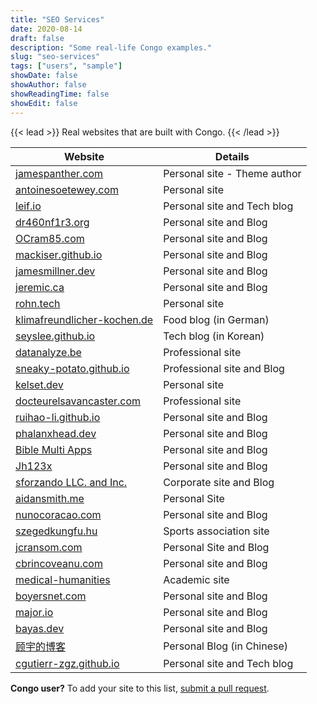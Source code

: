 ```yaml
---
title: "SEO Services"
date: 2020-08-14
draft: false
description: "Some real-life Congo examples."
slug: "seo-services"
tags: ["users", "sample"]
showDate: false
showAuthor: false
showReadingTime: false
showEdit: false
---
```


{{< lead >}}
Real websites that are built with Congo.
{{< /lead >}}

| Website                                                                | Details                      |
| ---------------------------------------------------------------------- | ---------------------------- |
| [jamespanther.com](https://jamespanther.com)                           | Personal site - Theme author |
| [antoinesoetewey.com](https://antoinesoetewey.com/)                    | Personal site                |
| [leif.io](https://leif.io/)                                            | Personal site and Tech blog  |
| [dr460nf1r3.org](https://dr460nf1r3.org/)                              | Personal site and Blog       |
| [OCram85.com](https://ocram85.com)                                     | Personal site and Blog       |
| [mackiser.github.io](https://mackiser.github.io)                       | Personal site and Blog       |
| [jamesmillner.dev](https://jamesmillner.dev)                           | Personal site and Blog       |
| [jeremic.ca](https://jeremic.ca)                                       | Personal site and Blog       |
| [rohn.tech](https://rohn.tech)                                         | Personal site                |
| [klimafreundlicher-kochen.de](https://www.klimafreundlicher-kochen.de) | Food blog (in German)        |
| [seyslee.github.io](https://seyslee.github.io)                         | Tech blog (in Korean)        |
| [datanalyze.be](https://datanalyze.be/)                                | Professional site            |
| [sneaky-potato.github.io](https://sneaky-potato.github.io/)            | Professional site and Blog   |
| [kelset.dev](https://kelset.dev)                                       | Personal site                |
| [docteurelsavancaster.com](https://docteurelsavancaster.com/)          | Professional site            |
| [ruihao-li.github.io](https://ruihao-li.github.io/)                    | Personal site and Blog       |
| [phalanxhead.dev](https://phalanxhead.dev)                             | Personal site and Blog       |
| [Bible Multi Apps](https://hotlittlewhitedog.gitlab.io/biblemulti)     | Personal site and Blog       |
| [Jh123x](https://jh123x.com/)                                          | Personal site and Blog       |
| [sforzando LLC. and Inc.](https://sfz.dev/)                            | Corporate site and Blog      |
| [aidansmith.me](https://aidansmith.me/)                                | Personal Site                |
| [nunocoracao.com](https://nunocoracao.com)                             | Personal site and Blog       |
| [szegedkungfu.hu](https://balance-se.github.io/)                       | Sports association site      |
| [jcransom.com](https://www.jcransom.com/)                              | Personal Site and Blog       |
| [cbrincoveanu.com](https://www.cbrincoveanu.com/)                      | Personal site and Blog       |
| [medical-humanities](https://medical-humanities.org)                   | Academic site                |
| [boyersnet.com](https://boyersnet.com)                                 | Personal site and Blog       |
| [major.io](https://major.io)                                           | Personal site and Blog       |
| [bayas.dev](https://bayas.dev)                                         | Personal site and Blog       |
| [顾宇的博客](https://www.guyu.me/)                                     | Personal Blog (in Chinese)   |
| [cgutierr-zgz.github.io](https://cgutierr-zgz.github.io/)              | Personal site and Tech blog  |

**Congo user?** To add your site to this list, [submit a pull request](https://github.com/jpanther/congo/blob/dev/exampleSite/content/users.md).
